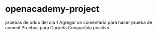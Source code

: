 # openacademy-project
pruebas de odoo del dia 1
Agregar un comentario para hacer prueba de commit
Pruebas para Carpeta Compartida
positivo
